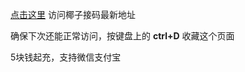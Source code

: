 [点击这里](http://h5.yezi66.net:90/invite/11397831) 访问椰子接码最新地址

确保下次还能正常访问，按键盘上的 **ctrl+D** 收藏这个页面

5块钱起充，支持微信支付宝